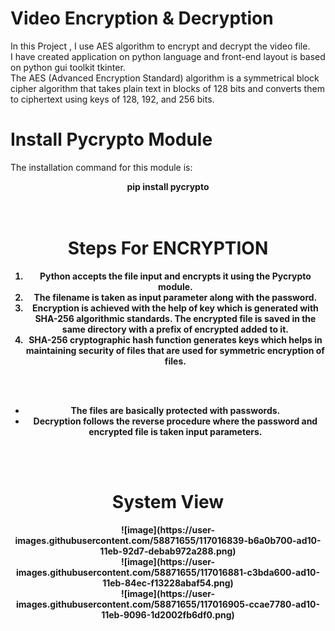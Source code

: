 # Video Encryption & Decryption

In this Project , I use AES algorithm to encrypt and decrypt the video file. <br>
I have created application on python language and front-end layout is based on python gui toolkit tkinter. <br>
The AES (Advanced Encryption Standard) algorithm is a symmetrical block cipher algorithm that takes plain text in blocks of 128 bits and converts them to ciphertext using keys of 128, 192, and 256 bits. <br>

# Install Pycrypto Module

The installation command for this module is:<br>
<b><center>pip install pycrypto<b><center>
<br><br>
  
# Steps For ENCRYPTION

<ol><li>Python accepts the file input and encrypts it using the Pycrypto module.</li>
  <li>The filename is taken as input parameter along with the password.</li>
<li>Encryption is achieved with the help of key which is generated with SHA-256 algorithmic standards. The encrypted file is saved in the same directory with a prefix of encrypted added to it.</li>
<li>SHA-256 cryptographic hash function generates keys which helps in maintaining security of files that are used for symmetric encryption of files.</li>
</ol>
<br><br>
<ul><li>The files are basically protected with passwords.</li>
<li>Decryption follows the reverse procedure where the password and encrypted file is taken input parameters.</li>
</ul>
 <br><br>

# System View
<center>
![image](https://user-images.githubusercontent.com/58871655/117016839-b6a0b700-ad10-11eb-92d7-debab972a288.png)<br>
![image](https://user-images.githubusercontent.com/58871655/117016881-c3bda600-ad10-11eb-84ec-f13228abaf54.png)<br>
![image](https://user-images.githubusercontent.com/58871655/117016905-ccae7780-ad10-11eb-9096-1d2002fb6df0.png)
</center>
